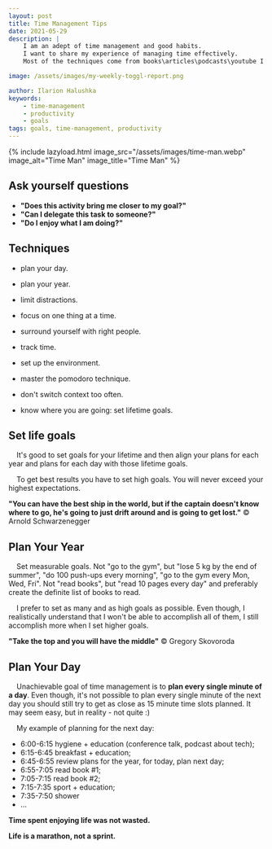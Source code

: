 ```yaml
---
layout: post
title: Time Management Tips
date: 2021-05-29
description: |
    I am an adept of time management and good habits. 
    I want to share my experience of managing time effectively.
    Most of the techniques come from books\articles\podcasts\youtube I consume.

image: /assets/images/my-weekly-toggl-report.png

author: Ilarion Halushka
keywords:
    - time-management
    - productivity
    - goals
tags: goals, time-management, productivity
---
```


{% include lazyload.html image_src="/assets/images/time-man.webp" image_alt="Time Man" image_title="Time Man" %}

## Ask yourself questions
* **"Does this activity bring me closer to my goal?"**
* **"Can I delegate this task to someone?"**
* **"Do I enjoy what I am doing?"**

## Techniques
* plan your day.
* plan your year.
* limit distractions.
* focus on one thing at a time.
* surround yourself with right people.
  

* track time.
* set up the environment.
* master the pomodoro technique.
* don't switch context too often.
* know where you are going: set lifetime goals.

## Set life goals
&nbsp;&nbsp;&nbsp; It's good to set goals for your lifetime and then align your plans for each year
and plans for each day with those lifetime goals.

&nbsp;&nbsp;&nbsp; To get best results you have to set high goals.
You will never exceed your highest expectations.

**"You can have the best ship in the world, but if the captain doesn't know where to go, 
he's going to just drift around and is going to get lost."** © Arnold Schwarzenegger

## Plan Your Year
&nbsp;&nbsp;&nbsp; Set measurable goals. Not "go to the gym", but "lose 5 kg by the end of summer",
"do 100 push-ups every morning", "go to the gym every Mon, Wed, Fri".
Not "read books", but "read 10 pages every day" and preferably create the definite list of books to read.

&nbsp;&nbsp;&nbsp; I prefer to set as many and as high goals as possible. 
Even though, I realistically understand that I won't be able to accomplish all of them, 
I still accomplish more when I set higher goals.

**"Take the top and you will have the middle"** © Gregory Skovoroda

## Plan Your Day
&nbsp;&nbsp;&nbsp; Unachievable goal of time management is to **plan every single minute of a day**.
Even though, it's not possible to plan every single minute of the next day you should still try to get
as close as 15 minute time slots planned. It may seem easy, but in reality - not quite :) 

&nbsp;&nbsp;&nbsp; My example of planning for the next day:
* 6:00-6:15 hygiene + education (conference talk, podcast about tech);
* 6:15-6:45 breakfast + education;
* 6:45-6:55 review plans for the year, for today, plan next day;
* 6:55-7:05 read book #1;
* 7:05-7:15 read book #2;
* 7:15-7:35 sport + education;
* 7:35-7:50 shower
* ...

**Time spent enjoying life was not wasted.**

**Life is a marathon, not a sprint.**
